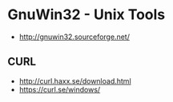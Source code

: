# GnuWin32 - Unix Tools

* http://gnuwin32.sourceforge.net/

## CURL
* http://curl.haxx.se/download.html
* https://curl.se/windows/
